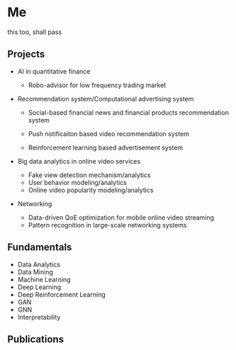 # Me
this too, shall pass



## Projects

* AI in quantitative finance

  * Robo-advisor for low frequency trading market

* Recommendation system/Computational advertising system
  * Social-based financial news and financial products recommendation system
  * Push notificaiton based video recommendation system

  * Reinforcement learning based advertisement system

* Big data analytics in online video services
  * Fake view detection mechanism/analytics
  * User behavior modeling/analytics
  * Online video popularity modeling/analytics

* Networking
  * Data-driven QoE optimization for mobile online video streaming
  * Pattern recognition in large-scale networking systems




## Fundamentals

* Data Analytics
* Data Mining
* Machine Learning
* Deep Learning
* Deep Reinforcement Learning
* GAN
* GNN
* Interpretability



## Publications

